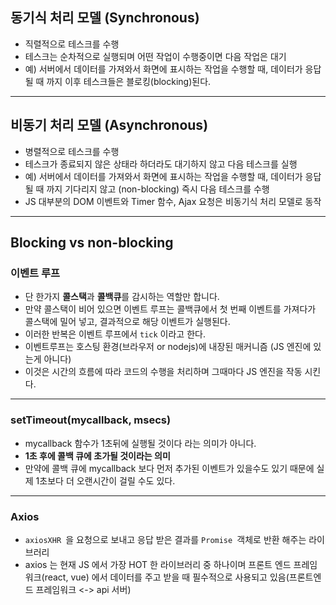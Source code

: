 ## 동기식 처리 모델 (Synchronous)

- 직렬적으로 테스크를 수행
- 테스크는 순차적으로 실행되며 어떤 작업이 수행중이면 다음 작업은 대기
- 예) 서버에서 데이터를 가져와서 화면에 표시하는 작업을 수행할 때, 데이터가 응답될 때 까지 이후 테스크들은 블로킹(blocking)된다.

---

## 비동기 처리 모델 (Asynchronous)

- 병렬적으로 테스크를 수행
- 테스크가 종료되지 않은 상태라 하더라도 대기하지 않고 다음 테스크를 실행
- 예) 서버에서 데이터를 가져와서 화면에 표시하는 작업을 수행할 때, 데이터가 응답될 때 까지 기다리지 않고  (non-blocking) 즉시 다음 테스크를 수행
- JS 대부분의 DOM 이벤트와 Timer 함수, Ajax 요청은 비동기식 처리 모델로 동작

---

## Blocking vs non-blocking

### 이벤트 루프

- 단 한가지 **콜스택**과 **콜백큐**를 감시하는 역할만 합니다.
- 만약 콜스택이 비어 있으면 이벤트 루프는 콜백큐에서 첫 번째 이벤트를 가져다가 콜스택에 밀어 넣고, 결과적으로 해당 이벤트가 실행된다.
- 이러한 반복은 이벤트 루프에서 `tick` 이라고 한다.
- 이벤트루프는 호스팅 환경(브라우저 or nodejs)에 내장된 매커니즘 (JS 엔진에 있는게 아니다)
- 이것은 시간의 흐름에 따라 코드의 수행을 처리하며 그때마다 JS 엔진을 작동 시킨다.

---

### setTimeout(mycallback, msecs)

- mycallback 함수가 1초뒤에 실행될 것이다 라는 의미가 아니다.
- **1초 후에 콜백 큐에 초가될 것이라는 의미**
- 만약에 콜백 큐에 mycallback 보다 먼저 추가된 이벤트가 있을수도 있기 때문에 실제 1초보다 더 오랜시간이 걸릴 수도 있다.

---

### Axios

- `axiosXHR `을 요청으로 보내고 응답 받은 결과를 `Promise `객체로 반환 해주는 라이브러리
- axios 는 현재 JS 에서 가장 HOT 한 라이브러리 중 하나이며 프론트 엔드 프레임워크(react, vue) 에서 데이터를 주고 받을 때 필수적으로 사용되고 있음(프론트엔드 프레임워크 <-> api 서버)